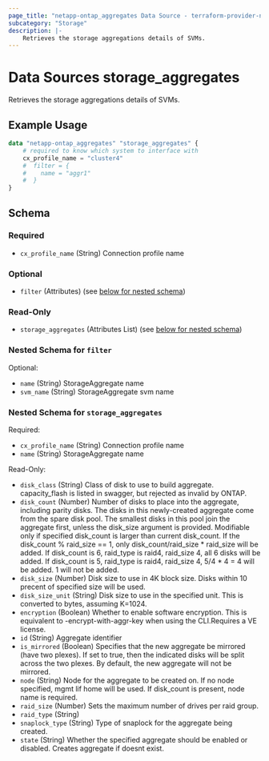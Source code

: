 ```yaml
---
page_title: "netapp-ontap_aggregates Data Source - terraform-provider-netapp-ontap"
subcategory: "Storage"
description: |-
    Retrieves the storage aggregations details of SVMs.
---
```


# Data Sources storage_aggregates

Retrieves the storage aggregations details of SVMs.

## Example Usage
```terraform
data "netapp-ontap_aggregates" "storage_aggregates" {
	# required to know which system to interface with
	cx_profile_name = "cluster4"
	#  filter = {
	#    name = "aggr1"
	#  }
}
```



<!-- schema generated by tfplugindocs -->
## Schema

### Required

- `cx_profile_name` (String) Connection profile name

### Optional

- `filter` (Attributes) (see [below for nested schema](#nestedatt--filter))

### Read-Only

- `storage_aggregates` (Attributes List) (see [below for nested schema](#nestedatt--storage_aggregates))

<a id="nestedatt--filter"></a>
### Nested Schema for `filter`

Optional:

- `name` (String) StorageAggregate name
- `svm_name` (String) StorageAggregate svm name


<a id="nestedatt--storage_aggregates"></a>
### Nested Schema for `storage_aggregates`

Required:

- `cx_profile_name` (String) Connection profile name
- `name` (String) StorageAggregate name

Read-Only:

- `disk_class` (String) Class of disk to use to build aggregate. capacity_flash is listed in swagger, but rejected as invalid by ONTAP.
- `disk_count` (Number) Number of disks to place into the aggregate, including parity disks.
				The disks in this newly-created aggregate come from the spare disk pool.
				The smallest disks in this pool join the aggregate first, unless the disk_size argument is provided.
				Modifiable only if specified disk_count is larger than current disk_count.
				If the disk_count % raid_size == 1, only disk_count/raid_size * raid_size will be added.
				If disk_count is 6, raid_type is raid4, raid_size 4, all 6 disks will be added.
				If disk_count is 5, raid_type is raid4, raid_size 4, 5/4 * 4 = 4 will be added. 1 will not be added.
- `disk_size` (Number) Disk size to use in 4K block size.  Disks within 10 precent of specified size will be used.
- `disk_size_unit` (String) Disk size to use in the specified unit. This is converted to bytes, assuming K=1024.
- `encryption` (Boolean) Whether to enable software encryption. This is equivalent to -encrypt-with-aggr-key when using the CLI.Requires a VE license.
- `id` (String) Aggregate identifier
- `is_mirrored` (Boolean) Specifies that the new aggregate be mirrored (have two plexes). If set to true, then the indicated disks will be split across the two plexes. By default, the new aggregate will not be mirrored.
- `node` (String) Node for the aggregate to be created on. If no node specified, mgmt lif home will be used. If disk_count is present, node name is required.
- `raid_size` (Number) Sets the maximum number of drives per raid group.
- `raid_type` (String)
- `snaplock_type` (String) Type of snaplock for the aggregate being created.
- `state` (String) Whether the specified aggregate should be enabled or disabled. Creates aggregate if doesnt exist.


